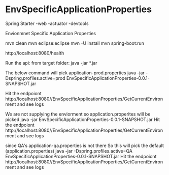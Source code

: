 # EnvSpecificApplicationProperties

Spring Starter
-web
-actuator
-devtools

Envionmnet Specific Application Properties

mvn clean
mvn eclipse:eclipse
mvn -U install
mvn spring-boot:run

http://localhost:8080/health

Run the api:
from target folder: java -jar *.jar

The below command will pick application-prod.properties
java -jar -Dspring.profiles.active=prod EnvSpecificApplicationProperties-0.0.1-SNAPSHOT.jar

Hit the endpoiont 
http://localhost:8080//EnvSpecificApplicationProperties/GetCurrentEnvironment 
and see logs

We are not supplying the enviorment so application.properites will be picked
java -jar EnvSpecificApplicationProperties-0.0.1-SNAPSHOT.jar
Hit the endpoiont 
http://localhost:8080//EnvSpecificApplicationProperties/GetCurrentEnvironment 
and see logs


since QA's application-qa.properties is not there So this will pick the default (application.properties)
java -jar -Dspring.profiles.active=QA EnvSpecificApplicationProperties-0.0.1-SNAPSHOT.jar
Hit the endpoiont 
http://localhost:8080//EnvSpecificApplicationProperties/GetCurrentEnvironment 
and see logs

